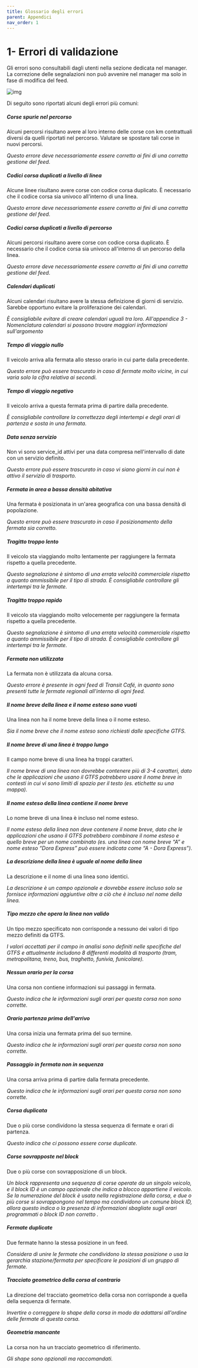 ```yaml
---
title: Glossario degli errori
parent: Appendici
nav_order: 1
---
```


# 1- Errori di validazione

Gli errori sono consultabili dagli utenti nella sezione dedicata nel manager. La correzione delle segnalazioni non può avvenire nel manager ma solo in fase di modifica del feed.

![img](/img/overview-data-validation.png)

Di seguito sono riportati alcuni degli errori più comuni:

##### Corse spurie nel percorso
Alcuni percorsi risultano avere al loro interno delle corse con km contrattuali diversi da quelli riportati nel percorso. Valutare se spostare tali corse in nuovi percorsi.

*Questo errore deve necessariamente essere corretto ai fini di una corretta gestione del feed.*

##### Codici corsa duplicati a livello di linea
Alcune linee risultano avere corse con codice corsa duplicato. È necessario che il codice corsa sia univoco all'interno di una linea.

*Questo errore deve necessariamente essere corretto ai fini di una corretta gestione del feed.*

##### Codici corsa duplicati a livello di percorso
Alcuni percorsi risultano avere corse con codice corsa duplicato. È necessario che il codice corsa sia univoco all'interno di un percorso della linea.

*Questo errore deve necessariamente essere corretto ai fini di una corretta gestione del feed.*

##### Calendari duplicati
Alcuni calendari risultano avere la stessa definizione di giorni di servizio. Sarebbe opportuno evitare la proliferazione dei calendari.

*È consigliabile evitare di creare calendari uguali tra loro. All'appendice 3 - Nomenclatura calendari si possono trovare maggiori informazioni sull'argomento*

##### Tempo di viaggio nullo
Il veicolo arriva alla fermata allo stesso orario in cui parte dalla precedente.

*Questo errore può essere trascurato in caso di fermate molto vicine, in cui varia solo la cifra relativa ai secondi.*

##### Tempo di viaggio negativo
Il veicolo arriva a questa fermata prima di partire dalla precedente.

*È consigliabile controllare la correttezza degli intertempi e degli orari di partenza e sosta in una fermata.*

##### Data senza servizio
Non vi sono service_id attivi per una data compresa nell'intervallo di date con un servizio definito.

*Questo errore può essere trascurato in caso vi siano giorni in cui non è attivo il servizio di trasporto.*

##### Fermata in area a bassa densità abitativa
Una fermata è posizionata in un'area geografica con una bassa densità di popolazione.

*Questo errore può essere trascurato in caso il posizionamento della fermata sia corretto.*

##### Tragitto troppo lento
Il veicolo sta viaggiando molto lentamente per raggiungere la fermata rispetto a quella precedente.

*Questo segnalazione è sintomo di una errata velocità commerciale rispetto a quanto ammissibile per il tipo di strada. È consigliabile controllare gli intertempi tra le fermate.*

##### Tragitto troppo rapido
Il veicolo sta viaggiando molto velocemente per raggiungere la fermata rispetto a quella precedente.

*Questo segnalazione è sintomo di una errata velocità commerciale rispetto a quanto ammissibile per il tipo di strada. È consigliabile controllare gli intertempi tra le fermate.*

##### Fermata non utilizzata
La fermata non è utilizzata da alcuna corsa.

*Questo errore è presente in ogni feed di Transit Café, in quanto sono presenti tutte le fermate regionali all'interno di ogni feed.*

##### Il nome breve della linea e il nome esteso sono vuoti
Una linea non ha il nome breve della linea o il nome esteso.

*Sia il nome breve che il nome esteso sono richiesti dalle specifiche GTFS.*

##### Il nome breve di una linea è troppo lungo
Il campo nome breve di una linea ha troppi caratteri.

*Il nome breve di una linea non dovrebbe contenere più di 3-4 caratteri, dato che le applicazioni che usano il GTFS potrebbero usare il nome breve in contesti in cui vi sono limiti di spazio per il testo (es. etichette su una mappa).*

##### Il nome esteso della linea contiene il nome breve
Lo nome breve di una linea è incluso nel nome esteso.

*Il nome esteso della linea non deve contenere il nome breve, dato che le applicazioni che usano il GTFS potrebbero combinare il nome esteso e quello breve per un nome combinato (es. una linea con nome breve “A” e nome esteso “Dora Express” può essere indicata come “A - Dora Express”).*

##### La descrizione della linea è uguale al nome della linea
La descrizione e il nome di una linea sono identici.

*La descrizione è un campo opzionale e dovrebbe essere incluso solo se fornisce informazioni aggiuntive oltre a ciò che è incluso nel nome della linea.*

##### Tipo mezzo che opera la linea non valido
Un tipo mezzo specificato non corrisponde a nessuno dei valori di tipo mezzo definiti da GTFS.

*I valori accettati per il campo in analisi sono definiti nelle specifiche del GTFS e attualmente includono 8 differenti modalità di trasporto (tram, metropolitana, treno, bus, traghetto, funivia, funicolare).*

##### Nessun orario per la corsa
Una corsa non contiene informazioni sui passaggi in fermata.

*Questo indica che le informazioni sugli orari per questa corsa non sono corrette.*

##### Orario partenza prima dell'arrivo
Una corsa inizia una fermata prima del suo termine.

*Questo indica che le informazioni sugli orari per questa corsa non sono corrette.*

##### Passaggio in fermata non in sequenza
Una corsa arriva prima di partire dalla fermata precedente.

*Questo indica che le informazioni sugli orari per questa corsa non sono corrette.*

##### Corsa duplicata
Due o più corse condividono la stessa sequenza di fermate e orari di partenza.

*Questo indica che ci possono essere corse duplicate.*

##### Corse sovrapposte nel block
Due o più corse con sovrapposizione di un block.  

*Un block rappresenta una sequenza di corse operate da un singolo veicolo, e il block ID è un campo opzionale che indica a blocco appartiene il veicolo. Se la numerazione del block è usata nella registrazione della corsa, e due o più corse si sovrappongono nel tempo ma condividono un comune block ID, allora questo indica o la presenza di informazioni sbagliate sugli orari programmati o block ID non corretto .*

##### Fermate duplicate
Due fermate hanno la stessa posizione in un feed.

*Considera di unire le fermate che condividono la stessa posizione o usa la gerarchia stazione/fermata per specificare le posizioni di un gruppo di fermate.*

##### Tracciato geometrico della corsa al contrario
La direzione del tracciato geometrico della corsa non corrisponde a quella della sequenza di fermate.

*Invertire o correggere lo shape della corsa in modo da adattarsi all'ordine delle fermate di questa corsa.*

##### Geometria mancante
La corsa non ha un tracciato geometrico di riferimento.

*Gli shape sono opzionali ma raccomandati.*
